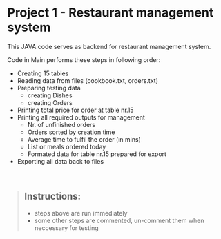 # Project 1 - Restaurant management system


This JAVA code serves as backend for restaurant management system.


Code in Main performs these steps in following order:

- Creating 15 tables
- Reading data from files (cookbook.txt, orders.txt)
- Preparing testing data
    - creating Dishes
    - creating Orders
- Printing total price for order at table nr.15
- Printing all required outputs for management
    - Nr. of unfinished orders
    - Orders sorted by creation time
    - Average time to fulfil the order (in mins)
    - List or meals ordered today
    - Formated data for table nr.15 prepared for export
- Exporting all data back to files  



$~$

>## Instructions:
>- steps above are run immediately
>- some other steps are commented, un-comment them when neccessary for testing 
